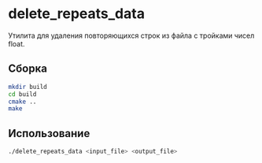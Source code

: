 # delete_repeats_data

Утилита для удаления повторяющихся строк из файла с тройками чисел float.

## Сборка

```sh
mkdir build
cd build
cmake ..
make
```

## Использование 

```sh
./delete_repeats_data <input_file> <output_file>
```
